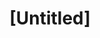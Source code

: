 ---
pid: ns76
title: "[Untitled]"
location_transcription: Love Park
coordinates: "[-75.1674828, 39.9538533]"
zipcode: 
gen_neighborhood: 
neighborhood: 
outside_phl: 
age: '11'
age_range: 6-13
instagram: 
image_file_name: ns_76.jpg
proposal_transcription: LOVE
topic: Brotherly Love,Love
topic_summary: 0, 0
type: Other No Form
keywords_other: 
credit: 
image_labels: 
twitter: 
facebook: 
permalink: "/monuments/ns76/"
layout: item-page
---